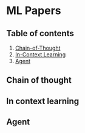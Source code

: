 # ML Papers

## Table of contents
1. [Chain-of-Thought](#chain-of-thought)
2. [In-Context Learning](#in-context-learning)
3. [Agent](#agent)

## Chain of thought

## In context learning

## Agent

